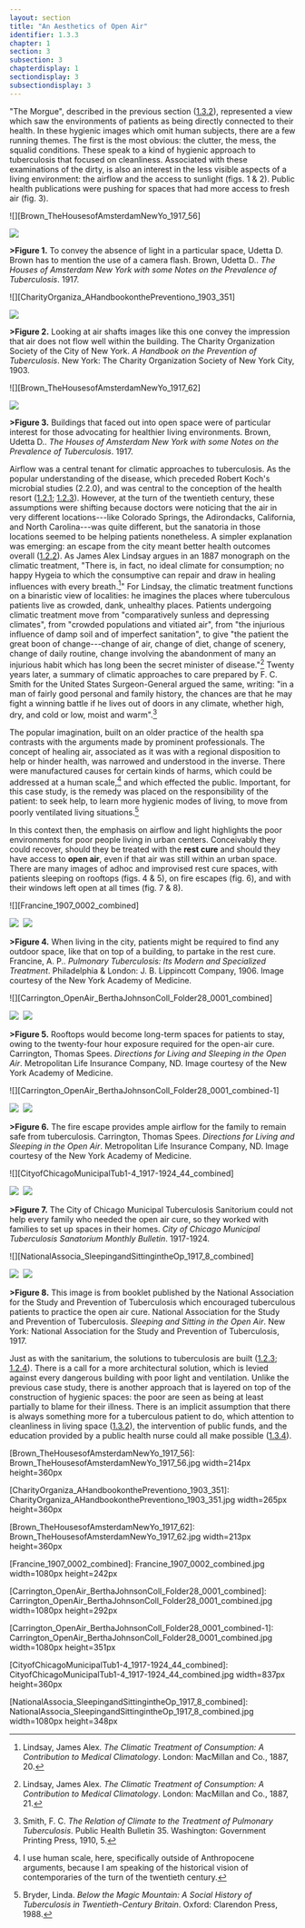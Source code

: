 ```yaml
---
layout: section
title: "An Aesthetics of Open Air"
identifier: 1.3.3
chapter: 1
section: 3
subsection: 3
chapterdisplay: 1
sectiondisplay: 3
subsectiondisplay: 3
---
```


"The Morgue", described in the previous section ([1.3.2](https://tuberculosisspecimen.github.io/diss/dissertation/1_3_2.html)), represented a view which saw the environments of patients as being directly connected to their health. In these hygienic images which omit human subjects, there are a few running themes. The first is the most obvious: the clutter, the mess, the squalid conditions. These speak to a kind of hygienic approach to tuberculosis that focused on cleanliness. Associated with these examinations of the dirty, is also an interest in the less visible aspects of a living environment: the airflow and the access to sunlight (figs. 1 & 2). Public health publications were pushing for spaces that had more access to fresh air (fig. 3).

![][Brown_TheHousesofAmsterdamNewYo_1917_56]

<img id="Brown\_TheHousesofAmsterdamNewYo\_1917\_56" src="{{ site.baseurl }}/assets/img/Brown\_TheHousesofAmsterdamNewYo\_1917\_56.jpg">

**>Figure 1.** To convey the absence of light in a particular space, Udetta D. Brown has to mention the use of a camera flash. Brown, Udetta D.. *The Houses of Amsterdam New York with some Notes on the Prevalence of Tuberculosis*. 1917.

![][CharityOrganiza_AHandbookonthePreventiono_1903_351]

<img id="CharityOrganiza\_AHandbookonthePreventiono\_1903\_351" src="{{ site.baseurl }}/assets/img/CharityOrganiza\_AHandbookonthePreventiono\_1903\_351.jpg">

**>Figure 2.** Looking at air shafts images like this one convey the impression that air does not flow well within the building. The Charity Organization Society of the City of New York. *A Handbook on the Prevention of Tuberculosis*. New York: The Charity Organization Society of New York City, 1903.

![][Brown_TheHousesofAmsterdamNewYo_1917_62]

<img id="Brown\_TheHousesofAmsterdamNewYo\_1917\_62" src="{{ site.baseurl }}/assets/img/Brown\_TheHousesofAmsterdamNewYo\_1917\_62.jpg">

**>Figure 3.** Buildings that faced out into open space were of particular interest for those advocating for healthier living environments. Brown, Udetta D.. *The Houses of Amsterdam New York with some Notes on the Prevalence of Tuberculosis*. 1917.

Airflow was a central tenant for climatic approaches to tuberculosis. As the popular understanding of the disease, which preceded Robert Koch's microbial studies (2.2.0), and was central to the conception of the health resort ([1.2.1](https://tuberculosisspecimen.github.io/diss/dissertation/1_2_1.html); [1.2.3](https://tuberculosisspecimen.github.io/diss/dissertation/1_2_3.html)).  However, at the turn of the twentieth century, these assumptions were shifting because doctors were noticing that the air in very different locations---like Colorado Springs, the Adirondacks,  California, and North Carolina---was quite different, but the sanatoria in those locations seemed to be helping patients nonetheless. A simpler explanation was emerging: an escape from the city meant better health outcomes overall ([1.2.2](https://tuberculosisspecimen.github.io/diss/dissertation/1_2_2.html)). As James Alex Lindsay argues in an 1887 monograph on the climatic treatment, "There is, in fact, no ideal climate for consumption; no happy Hygeia to which the consumptive can repair and draw in healing influences with every breath.[^fn1]" For Lindsay, the climatic treatment functions on a binaristic view of localities: he imagines the places where tuberculous patients live as crowded, dank, unhealthy places. Patients undergoing climatic treatment move from "comparatively sunless and depressing climates", from "crowded populations and vitiated air", from "the injurious influence of damp soil and of imperfect sanitation", to give "the patient the great boon of change---change of air, change of diet, change of scenery, change of daily routine, change involving the abandonment of many an injurious habit which has long been the secret minister of disease."[^fn2] Twenty years later, a summary of climatic approaches to care prepared by F. C. Smith for the United States Surgeon-General argued the same, writing: "in a man of fairly good personal and family history, the chances are that he may fight a winning battle if he lives out of doors in any climate, whether high, dry, and cold or low, moist and warm".[^fn3]

The popular imagination, built on an older practice of the health spa contrasts with the arguments made by prominent professionals. The concept of healing air, associated as it was with a regional disposition to help or hinder health, was narrowed and understood in the inverse. There were manufactured causes for certain kinds of harms, which could be addressed at a human scale,[^fn4] and which effected the public. Important, for this case study, is the remedy was placed on the responsibility of the patient: to seek help, to learn more hygienic modes of living, to move from poorly ventilated living situations.[^fn5]

In this context then, the emphasis on airflow and light highlights the poor environments for poor people living in urban centers. Conceivably they could recover, should they be treated with the <span data-tooltip aria-haspopup="true" class="has-tip" data-disable-hover="false" tabindex="1" title="The rest cure was an approach to tuberculosis where patients were encouraged to do as little as possible and rest to recover their energy. It was regularly practiced along side the open air cure."><b>rest cure</b></span> and should they have access to <span data-tooltip aria-haspopup="true" class="has-tip" data-disable-hover="false" tabindex="1" title="The open air approach to treating tuberculosis focused on the constant flow of fresh air. It was often paired with the rest cure."><b>open air</b></span>, even if that air was still within an urban space. There are many images of adhoc and improvised rest cure spaces, with patients sleeping on rooftops (figs. 4 & 5), on fire escapes (fig. 6), and with their windows left open at all times (fig. 7 & 8).

![][Francine_1907_0002_combined]

<img id="Carrington\_OpenAir\_BerthaJohnsonColl\_Folder28\_0001b" class="opaque" src="{{ site.baseurl }}/assets/img/Carrington\_OpenAir\_BerthaJohnsonColl\_Folder28\_0001b_full.jpg">

<img id="Carrington\_OpenAir\_BerthaJohnsonColl\_Folder28\_0001b=-2Carrington\_OpenAir\_BerthaJohnsonColl\_Folder28\_0001b.jpg">

<img id="Carrington\_OpenAir\_BerthaJohnsonColl\_Folder28\_0001b" class="partially-opaque" src="{{ site.baseurl }}/assets/img/Carrington\_OpenAir\_BerthaJohnsonColl\_Folder28\_0001b_partial.jpg">

**>Figure 4.** When living in the city, patients might be required to find any outdoor space, like that on top of a building, to partake in the rest cure. Francine, A. P.. *Pulmonary Tuberculosis: Its Modern and Specialized Treatment*. Philadelphia & London: J. B. Lippincott Company, 1906. Image courtesy of the New York Academy of Medicine.

![][Carrington_OpenAir_BerthaJohnsonColl_Folder28_0001_combined]

<img id="CityofChicagoMunicipalTub1-4\_1917-1924\_44" class="opaque" src="{{ site.baseurl }}/assets/img/CityofChicagoMunicipalTub1-4\_1917-1924\_44_full.jpg">

<img id="CityofChicagoMunicipalTub1-4\_1917-1924\_44=-2CityofChicagoMunicipalTub1-4\_1917-1924\_44.jpg">

<img id="CityofChicagoMunicipalTub1-4\_1917-1924\_44" class="partially-opaque" src="{{ site.baseurl }}/assets/img/CityofChicagoMunicipalTub1-4\_1917-1924\_44_partial.jpg">

**>Figure 5.** Rooftops would become long-term spaces for patients to stay, owing to the twenty-four hour exposure required for the open-air cure. Carrington, Thomas Spees. *Directions for Living and Sleeping in the Open Air*. Metropolitan Life Insurance Company, ND. Image courtesy of the New York Academy of Medicine.

![][Carrington_OpenAir_BerthaJohnsonColl_Folder28_0001_combined-1]

<img id="Carrington\_OpenAir\_BerthaJohnsonColl\_Folder28\_0001b" class="opaque" src="{{ site.baseurl }}/assets/img/Carrington\_OpenAir\_BerthaJohnsonColl\_Folder28\_0001b_full.jpg">

<img id="Carrington\_OpenAir\_BerthaJohnsonColl\_Folder28\_0001b=-2Carrington\_OpenAir\_BerthaJohnsonColl\_Folder28\_0001b.jpg">

<img id="Carrington\_OpenAir\_BerthaJohnsonColl\_Folder28\_0001b" class="partially-opaque" src="{{ site.baseurl }}/assets/img/Carrington\_OpenAir\_BerthaJohnsonColl\_Folder28\_0001b_partial.jpg">

**>Figure 6.** The fire escape provides ample airflow for the family to remain safe from tuberculosis. Carrington, Thomas Spees. *Directions for Living and Sleeping in the Open Air*. Metropolitan Life Insurance Company, ND. Image courtesy of the New York Academy of Medicine.

![][CityofChicagoMunicipalTub1-4_1917-1924_44_combined]

<img id="CityofChicagoMunicipalTub1-4\_1917-1924\_44" class="opaque" src="{{ site.baseurl }}/assets/img/CityofChicagoMunicipalTub1-4\_1917-1924\_44_full.jpg">

<img id="CityofChicagoMunicipalTub1-4\_1917-1924\_44=-2CityofChicagoMunicipalTub1-4\_1917-1924\_44.jpg">

<img id="CityofChicagoMunicipalTub1-4\_1917-1924\_44" class="partially-opaque" src="{{ site.baseurl }}/assets/img/CityofChicagoMunicipalTub1-4\_1917-1924\_44_partial.jpg">

**>Figure 7.** The City of Chicago Municipal Tuberculosis Sanitorium could not help every family who needed the open air cure, so they worked with families to set up spaces in their homes.  *City of Chicago Municipal Tuberculosis Sanatorium Monthly Bulletin*. 1917-1924.

![][NationalAssocia_SleepingandSittingintheOp_1917_8_combined]

<img id="NationalAssocia\_SleepingandSittingintheOp\_1917\_8" class="opaque" src="{{ site.baseurl }}/assets/img/NationalAssocia\_SleepingandSittingintheOp\_1917\_8_full.jpg">

<img id="NationalAssocia\_SleepingandSittingintheOp\_1917\_8=-2NationalAssocia\_SleepingandSittingintheOp\_1917\_8.jpg">

<img id="NationalAssocia\_SleepingandSittingintheOp\_1917\_8" class="partially-opaque" src="{{ site.baseurl }}/assets/img/NationalAssocia\_SleepingandSittingintheOp\_1917\_8_partial.jpg">

**>Figure 8.** This image is from booklet published by the National Association for the Study and Prevention of Tuberculosis which encouraged tuberculous patients to practice the open air cure. National Association for the Study and Prevention of Tuberculosis. *Sleeping and Sitting in the Open Air*. New York: National Association for the Study and Prevention of Tuberculosis, 1917.

Just as with the sanitarium, the solutions to tuberculosis are built ([1.2.3](https://tuberculosisspecimen.github.io/diss/dissertation/1_2_2.html); [1.2.4](https://tuberculosisspecimen.github.io/diss/dissertation/1_2_4.html)). There is a call for a more architectural solution, which is levied against every dangerous building with poor light and ventilation. Unlike the previous case study, there is another approach that is layered on top of the construction of hygienic spaces: the poor are seen as being at least partially to blame for their illness. There is an implicit assumption that there is always something more for a tuberculous patient to do, which attention to cleanliness in living space ([1.3.2](https://tuberculosisspecimen.github.io/diss/dissertation/1_3_2.html)), the intervention of public funds, and the education provided by a public health nurse could all make possible ([1.3.4](https://tuberculosisspecimen.github.io/diss/dissertation/1_3_4.html)).

[Brown_TheHousesofAmsterdamNewYo_1917_56]: Brown_TheHousesofAmsterdamNewYo_1917_56.jpg width=214px height=360px

[CharityOrganiza_AHandbookonthePreventiono_1903_351]: CharityOrganiza_AHandbookonthePreventiono_1903_351.jpg width=265px height=360px

[Brown_TheHousesofAmsterdamNewYo_1917_62]: Brown_TheHousesofAmsterdamNewYo_1917_62.jpg width=213px height=360px

[Francine_1907_0002_combined]: Francine_1907_0002_combined.jpg width=1080px height=242px

[Carrington_OpenAir_BerthaJohnsonColl_Folder28_0001_combined]: Carrington_OpenAir_BerthaJohnsonColl_Folder28_0001_combined.jpg width=1080px height=292px

[Carrington_OpenAir_BerthaJohnsonColl_Folder28_0001_combined-1]: Carrington_OpenAir_BerthaJohnsonColl_Folder28_0001_combined.jpg width=1080px height=351px

[CityofChicagoMunicipalTub1-4_1917-1924_44_combined]: CityofChicagoMunicipalTub1-4_1917-1924_44_combined.jpg width=837px height=360px

[NationalAssocia_SleepingandSittingintheOp_1917_8_combined]: NationalAssocia_SleepingandSittingintheOp_1917_8_combined.jpg width=1080px height=348px

[^fn1]: Lindsay, James Alex. *The Climatic Treatment of Consumption: A Contribution to Medical Climatology*. London: MacMillan and Co., 1887, 20.

[^fn2]: Lindsay, James Alex. *The Climatic Treatment of Consumption: A Contribution to Medical Climatology*. London: MacMillan and Co., 1887, 21.

[^fn3]: Smith, F. C. *The Relation of Climate to the Treatment of Pulmonary Tuberculosis*. Public Health Bulletin 35. Washington: Government Printing Press, 1910, 5.

[^fn4]: I use human scale, here, specifically outside of Anthropocene arguments, because I am speaking of the historical vision of contemporaries of the turn of the twentieth century.

[^fn5]: Bryder, Linda. *Below the Magic Mountain: A Social History of Tuberculosis in Twentieth-Century Britain*. Oxford: Clarendon Press, 1988.